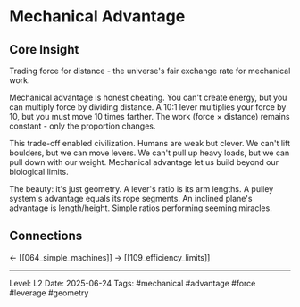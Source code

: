 # Mechanical Advantage

## Core Insight
Trading force for distance - the universe's fair exchange rate for mechanical work.

Mechanical advantage is honest cheating. You can't create energy, but you can multiply force by dividing distance. A 10:1 lever multiplies your force by 10, but you must move 10 times farther. The work (force × distance) remains constant - only the proportion changes.

This trade-off enabled civilization. Humans are weak but clever. We can't lift boulders, but we can move levers. We can't pull up heavy loads, but we can pull down with our weight. Mechanical advantage let us build beyond our biological limits.

The beauty: it's just geometry. A lever's ratio is its arm lengths. A pulley system's advantage equals its rope segments. An inclined plane's advantage is length/height. Simple ratios performing seeming miracles.

## Connections
← [[064_simple_machines]]
→ [[109_efficiency_limits]]

---
Level: L2
Date: 2025-06-24
Tags: #mechanical #advantage #force #leverage #geometry